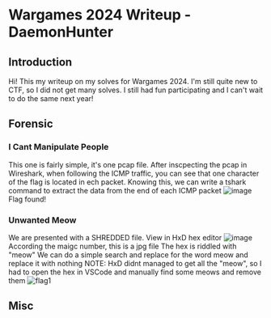 # Wargames 2024 Writeup - DaemonHunter

## Introduction
Hi! This my writeup on my solves for Wargames 2024. I'm still quite new to CTF, so I did not get many solves. I still had fun participating and I can't wait to do the same next year!


## Forensic
### I Cant Manipulate People
This one is fairly simple, it's one pcap file. 
After inscpecting the pcap in Wireshark, when following the ICMP traffic, you can see that one character of the flag is located in ech packet.
Knowing this, we can write a tshark command to extract the data from the end of each ICMP packet
![image](https://github.com/user-attachments/assets/ae7c9faf-fab2-4be6-b3ad-da13631e5137)
Flag found!

### Unwanted Meow
We are presented with a SHREDDED file. 
View in HxD hex editor
![image](https://github.com/user-attachments/assets/d5888bfc-62c1-4695-a267-0050b42eb0bf)
According the maigc number, this is a jpg file
The hex is riddled with "meow"
We can do a simple search and replace for the word meow and replace it with nothing
NOTE: HxD didnt managed to get all the "meow", so I had to open the hex in VSCode and manually find some meows and remove them
![flag1](https://github.com/user-attachments/assets/6f21b78e-00f9-4442-867b-3fc16fbc1439)


## Misc
